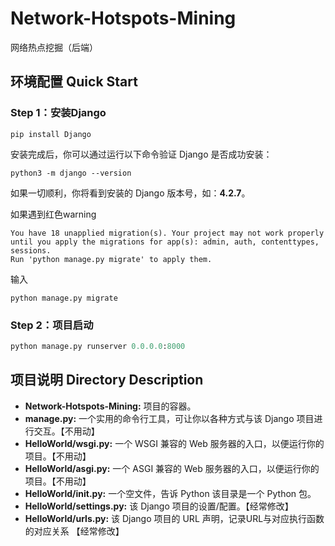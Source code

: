 # Network-Hotspots-Mining
网络热点挖掘（后端）



## 环境配置 Quick Start

### Step 1：安装Django

```
pip install Django
```

安装完成后，你可以通过运行以下命令验证 Django 是否成功安装：

```
python3 -m django --version
```

如果一切顺利，你将看到安装的 Django 版本号，如：**4.2.7**。



如果遇到红色warning

```
You have 18 unapplied migration(s). Your project may not work properly until you apply the migrations for app(s): admin, auth, contenttypes, sessions.
Run 'python manage.py migrate' to apply them.
```

输入

```
python manage.py migrate
```

### Step 2：项目启动

```python
python manage.py runserver 0.0.0.0:8000
```



## 项目说明 Directory Description

- **Network-Hotspots-Mining:** 项目的容器。
- **manage.py:** 一个实用的命令行工具，可让你以各种方式与该 Django 项目进行交互。【不用动】
- **HelloWorld/wsgi.py:** 一个 WSGI 兼容的 Web 服务器的入口，以便运行你的项目。【不用动】
- **HelloWorld/asgi.py:** 一个 ASGI 兼容的 Web 服务器的入口，以便运行你的项目。【不用动】
- **HelloWorld/__init__.py:** 一个空文件，告诉 Python 该目录是一个 Python 包。
- **HelloWorld/settings.py:** 该 Django 项目的设置/配置。【经常修改】
- **HelloWorld/urls.py:** 该 Django 项目的 URL 声明，记录URL与对应执行函数的对应关系 【经常修改】
